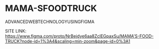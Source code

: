 # MAMA-SFOODTRUCK
ADVANCEDWEBTECHNOLOGYUSINGFIGMA

SITE LINK: https://www.figma.com/proto/NrBejdye6aa8ZclEGpaxSu/MAMA'S-FOOD-TRUCK?node-id=1%3A4&scaling=min-zoom&page-id=0%3A1

